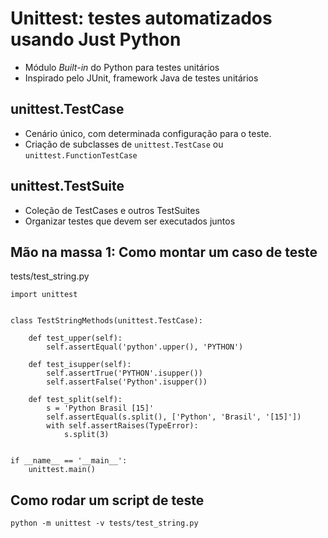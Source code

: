 # Unittest: testes automatizados usando Just Python

 * Módulo *Built-in* do Python para testes unitários
 * Inspirado pelo JUnit, framework Java de testes unitários

## unittest.TestCase

 * Cenário único, com determinada configuração para o teste.
 * Criação de subclasses de `unittest.TestCase` ou `unittest.FunctionTestCase`

## unittest.TestSuite

 * Coleção de TestCases e outros TestSuites
 * Organizar testes que devem ser executados juntos

## Mão na massa 1: Como montar um caso de teste

tests/test_string.py
```
import unittest


class TestStringMethods(unittest.TestCase):

    def test_upper(self):
        self.assertEqual('python'.upper(), 'PYTHON')

    def test_isupper(self):
        self.assertTrue('PYTHON'.isupper())
        self.assertFalse('Python'.isupper())

    def test_split(self):
        s = 'Python Brasil [15]'
        self.assertEqual(s.split(), ['Python', 'Brasil', '[15]'])
        with self.assertRaises(TypeError):
            s.split(3)


if __name__ == '__main__':
    unittest.main()

```

## Como rodar um script de teste

`python -m unittest -v tests/test_string.py`
